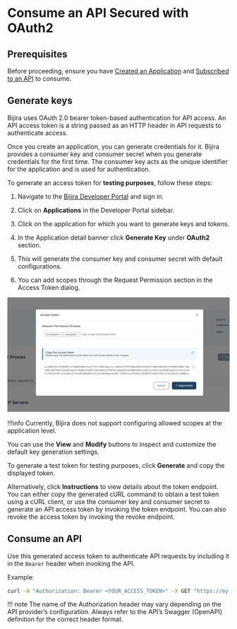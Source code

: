 # Consume an API Secured with OAuth2

## Prerequisites

Before proceeding, ensure you have [Created an Application](../manage-applications/create-an-application.md) and [Subscribed to an API](../manage-subscriptions/subscribe-to-an-api.md) to consume.

## Generate keys

Bijira uses OAuth 2.0 bearer token-based authentication for API access. An API access token is a string passed as an HTTP header in API requests to authenticate access.

Once you create an application, you can generate credentials for it. Bijira provides a consumer key and consumer secret when you generate credentials for the first time. The consumer key acts as the unique identifier for the application and is used for authentication.

To generate an access token for **testing purposes**, follow these steps:

1. Navigate to the [Bijira Developer Portal](https://devportal.bijira.dev) and sign in.

2. Click on **Applications** in the Developer Portal sidebar.

3. Click on the application for which you want to generate keys and tokens.

4. In the Application detail banner click **Generate Key** under **OAuth2** section.

5. This will generate the consumer key and consumer secret with default configurations.

6. You can add scopes through the Request Permission section in the Access Token dialog.

![Scope List](../../assets/img/devportal/ScopeSection.png)

!!!info
    Currently, Bijira does not support configuring allowed scopes at the application level.

You can use the **View** and **Modify** buttons to inspect and customize the default key generation settings.

To generate a test token for testing purposes, click **Generate** and copy the displayed token.

Alternatively, click **Instructions** to view details about the token endpoint. You can either copy the generated cURL command to obtain a test token using a cURL client, or use the consumer key and consumer secret to generate an API access token by invoking the token endpoint. You can also revoke the access token by invoking the revoke endpoint.

## Consume an API

Use this generated access token to authenticate API requests by including it in the `Bearer` header when invoking the API.

Example:

```bash
curl -H "Authorization: Bearer <YOUR_ACCESS_TOKEN>" -X GET "https://my-sample-api.bijiraapis.dev/greet"
```

!!! note
    The name of the Authorization header may vary depending on the API provider’s configuration. Always refer to the API’s Swagger (OpenAPI) definition for the correct header format.
